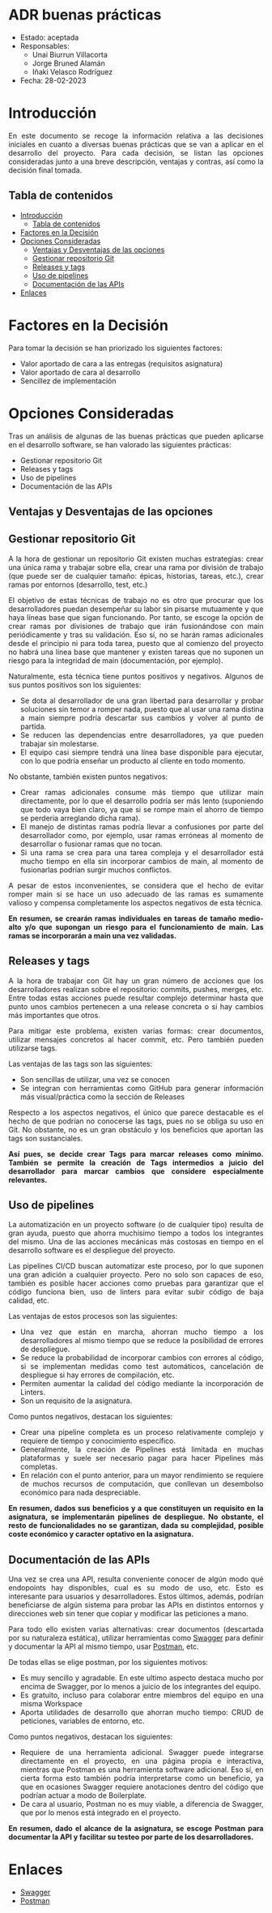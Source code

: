 # ADR buenas prácticas <!-- omit from toc -->

* Estado: aceptada
* Responsables:
  * Unai Biurrun Villacorta
  * Jorge Bruned Alamán
  * Iñaki Velasco Rodríguez
* Fecha: 28-02-2023

# Introducción
<div style="text-align: justify!important">

En este documento se recoge la información relativa a las decisiones iniciales en cuanto a diversas buenas prácticas que se van a aplicar en el desarrollo del proyecto. Para cada decisión, se listan las opciones consideradas junto a una breve descripción, ventajas y contras, así como la decisión final tomada.
</div>

## Tabla de contenidos

<!-- [TOC] -->
- [Introducción](#introducción)
  - [Tabla de contenidos](#tabla-de-contenidos)
- [Factores en la Decisión](#factores-en-la-decisión)
- [Opciones Consideradas](#opciones-consideradas)
  - [Ventajas y Desventajas de las opciones](#ventajas-y-desventajas-de-las-opciones)
  - [Gestionar repositorio Git](#gestionar-repositorio-git)
  - [Releases y tags](#releases-y-tags)
  - [Uso de pipelines](#uso-de-pipelines)
  - [Documentación de las APIs](#documentación-de-las-apis)
- [Enlaces ](#enlaces-)



# Factores en la Decisión
<div style="text-align: justify!important">

Para tomar la decisión se han priorizado los siguientes factores:
* Valor aportado de cara a las entregas (requisitos asignatura)
* Valor aportado de cara al desarrollo
* Sencillez de implementación
</div>

# Opciones Consideradas
<div style="text-align: justify!important">

Tras un análisis de algunas de las buenas prácticas que pueden aplicarse en el desarrollo software, se han valorado las siguientes prácticas:
* Gestionar repositorio Git
* Releases y tags
* Uso de pipelines
* Documentación de las APIs

</div>

## Ventajas y Desventajas de las opciones

## Gestionar repositorio Git
<div style="text-align: justify!important">

A la hora de gestionar un repositorio Git existen muchas estrategias: crear una única rama y trabajar sobre ella, crear una rama por división de trabajo (que puede ser de cualquier tamaño: épicas, historias, tareas, etc.), crear ramas por entornos (desarrollo, test, etc.)

El objetivo de estas técnicas de trabajo no es otro que procurar que los desarrolladores puedan desempeñar su labor sin pisarse mutuamente y que haya líneas base que sigan funcionando. 
Por tanto, se escoge la opción de crear ramas por divisiones de trabajo que irán fusionándose con main periódicamente y tras su validación. 
Eso sí, no se harán ramas adicionales desde el principio ni para toda tarea, puesto que al comienzo del proyecto no habrá una línea base que mantener y existen tareas que no suponen un riesgo para la integridad de main (documentación, por ejemplo).

Naturalmente, esta técnica tiene puntos positivos y negativos. Algunos de sus puntos positivos son los siguientes:

* Se dota al desarrollador de una gran libertad para desarrollar y probar soluciones sin temor a romper nada, puesto que al usar una rama distina a main siempre podría descartar sus cambios y volver al punto de partida.
* Se reducen las dependencias entre desarrolladores, ya que pueden trabajar sin molestarse.
* El equipo casi siempre tendrá una línea base disponible para ejecutar, con lo que podría enseñar un producto al cliente en todo momento.

No obstante, también existen puntos negativos:
* Crear ramas adicionales consume más tiempo que utilizar main directamente, por lo que el desarrollo podría ser más lento (suponiendo que todo vaya bien claro, ya que si se rompe main el ahorro de tiempo se perdería arreglando dicha rama).
* El manejo de distintas ramas podría llevar a confusiones por parte del desarrollador como, por ejemplo, usar ramas erróneas al momento de desarrollar o fusionar ramas que no tocan.
* Si una rama se crea para una tarea compleja y el desarrollador está mucho tiempo en ella sin incorporar cambios de main, al momento de fusionarlas podrían surgir muchos conflictos.

A pesar de estos inconvenientes, se considera que el hecho de evitar romper main si se hace un uso adecuado de las ramas es sumamente valioso y compensa completamente los aspectos negativos de esta técnica.

**En resumen, se crearán ramas individuales en tareas de tamaño medio-alto y/o que supongan un riesgo para el funcionamiento de main. Las ramas se incorporarán a main una vez validadas.**
</div>

## Releases y tags
<div style="text-align: justify!important">

A la hora de trabajar con Git hay un gran número de acciones que los desarrolladores realizan sobre el repositorio: commits, pushes, merges, etc. 
Entre todas estas acciones puede resultar complejo determinar hasta que punto unos cambios pertenecen a una release concreta o si hay cambios más importantes que otros.

Para mitigar este problema, existen varias formas: crear documentos, utilizar mensajes concretos al hacer commit, etc. Pero también pueden utilizarse tags.

Las ventajas de las tags son las siguientes:
* Son sencillas de utilizar, una vez se conocen
* Se integran con herramientas como GitHub para generar información más visual/práctica como la sección de Releases

Respecto a los aspectos negativos, el único que parece destacable es el hecho de que podrían no conocerse las tags, pues no se obliga su uso en Git. No obstante, no es un gran obstáculo y los beneficios que aportan las tags son sustanciales.

**Así pues, se decide crear Tags para marcar releases como mínimo. También se permite la creación de Tags intermedios a juicio del desarrollador para marcar cambios que considere especialmente relevantes.**
</div>

## Uso de pipelines
<div style="text-align: justify!important">

La automatización en un proyecto software (o de cualquier tipo) resulta de gran ayuda, puesto que ahorra muchísimo tiempo a todos los integrantes del mismo. 
Una de las acciones mecánicas más costosas en tiempo en el desarrollo software es el despliegue del proyecto.

Las pipelines CI/CD buscan automatizar este proceso, por lo que suponen una gran adición a cualquier proyecto. Pero no solo son capaces de eso, también es posible hacer acciones como pruebas para garantizar que el código funciona bien, uso de linters para evitar subir código de baja calidad, etc.

Las ventajas de estos procesos son las siguientes:
* Una vez que están en marcha, ahorran mucho tiempo a los desarrolladores al mismo tiempo que se reduce la posibilidad de errores de despliegue.
* Se reduce la probabilidad de incorporar cambios con errores al código, si se implementan medidas como test automáticos, cancelación de despliegue si hay errores de compilación, etc.
* Permiten aumentar la calidad del código mediante la incorporación de Linters.
* Son un requisito de la asignatura.

Como puntos negativos, destacan los siguientes:
* Crear una pipeline completa es un proceso relativamente complejo y requiere de tiempo y conocimiento específico. 
* Generalmente, la creación de Pipelines está limitada en muchas plataformas y suele ser necesario pagar para hacer Pipelines más completas.
* En relación con el punto anterior, para un mayor rendimiento se requiere de muchos recursos de computación, que conllevan un desembolso económico para nada despreciable. 

**En resumen, dados sus beneficios y a que constituyen un requisito en la asignatura, se implementarán pipelines de despliegue. No obstante, el resto de funcionalidades no se garantizan, dada su complejidad, posible coste económico y caracter optativo en la asignatura.**
</div>

## Documentación de las APIs
<div style="text-align: justify!important">

Una vez se crea una API, resulta conveniente conocer de algún modo qué endopoints hay disponibles, cual es su modo de uso, etc. Esto es interesante para usuarios y desarrolladores. Estos últimos, además, podrían beneficiarse de algún sistema para probar las APIs en distintos entornos y direcciones web sin tener que copiar y modificar las peticiones a mano.

Para todo ello existen varias alternativas: crear documentos (descartada por su naturaleza estática), utilizar herramientas como [Swagger](https://swagger.io/) para definir y documentar la API al mismo tiempo, usar [Postman](https://www.postman.com/), etc.

De todas ellas se elige postman, por los siguientes motivos:
* Es muy sencillo y agradable. En este ultimo aspecto destaca mucho por encima de Swagger, por lo menos a juicio de los integrantes del equipo.
* Es gratuito, incluso para colaborar entre miembros del equipo en una misma Workspace
* Aporta utilidades de desarrollo que ahorran mucho tiempo: CRUD de peticiones, variables de entorno, etc.

Como puntos negativos, destacan los siguientes:
* Requiere de una herramienta adicional. Swagger puede integrarse directamente en el proyecto, en una página propia e interactiva, mientras que Postman es una herramienta software adicional. Eso sí, en cierta forma esto también podría interpretarse como un beneficio, ya que en ocasiones Swagger requiere anotaciones dentro del código que podrían actuar a modo de Boilerplate.
* De cara al usuario, Postman no es muy viable, a diferencia de Swagger, que por lo menos está integrado en el proyecto.

**En resumen, dado el alcance de la asignatura, se escoge Postman para documentar la API y facilitar su testeo por parte de los desarrolladores.**
</div>


# Enlaces <!-- opcional -->
<div style="text-align: justify!important">

* [Swagger](https://swagger.io/)
* [Postman](https://www.postman.com/)

</div>